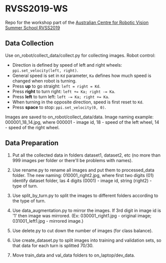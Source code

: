 # RVSS2019-WS
Repo for the workshop part of the [Australian Centre for Robotic Vision Summer School RVSS2019](https://www.roboticvision.org/rvss2019)

## Data Collection
Use on_robot/collect_data/collect.py for collecting images. Robot control:
- Direction is defined by speed of left and right wheels: `ppi.set_velocity(left, right)`.
- General speed is set in `Kd` parameter, `Ka` defines how much speed is changed when robot is turning.
- Press **up** to go straight: `left = right = Kd`.
- Press **right** to turn right: `left += Ka; right -= Ka`.
- Press **left** to turn left: `left -= Ka; right += Ka`.
- When turning in the opposite direction, speed is first reset to `Kd`.
- Press **space** to stop: `ppi.set_velocity(0, 0)`.

Images are saved to on_robot/collect_data/data. Image naming example: 000001_18_14.jpg, where 000001 - image id, 18 - speed of the left wheel, 14 - speed of the right wheel.

## Data Preparation
1. Put all the collected data in folders dataset1, dataset2, etc (no more than 999 images per folder or there'll be problems with names).

2. Use rename.py to rename all images and put them to processed_data folder. The new naming: 010001_right2.jpg, where first two digits (01) identify dataset folder, las 4 digits (0001) - image id, string (right2) - type of turn.

3. Use split_by_turn.py to split the images to different folders according to the type of turn.

4. Use data_augmentation.py to mirror the images. If 3rd digit in image id is '1' then image was mirrored. (Ex: 030001_right1.jpg - original image; 031001_left1.jpg - mirrored image.)

5. Use delete.py to cut down the number of images (for class balance).

6. Use create_dataset.py to split images into training and validation sets, so that data for each turn is splitted 70/30.

7. Move train_data and val_data folders to on_laptop/dev_data.

